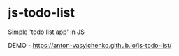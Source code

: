 # js-todo-list

Simple 'todo list app' in JS

DEMO - https://anton-vasylchenko.github.io/js-todo-list/

